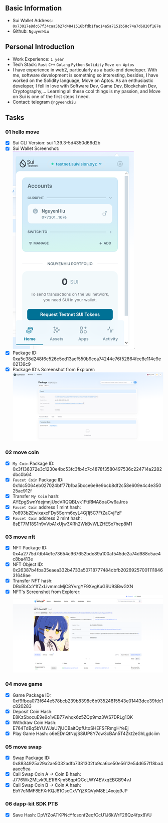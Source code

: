 ## Basic Information
- Sui Wallet Address: `0x73017e8dc67f34caa5b27d4841516bfdb1fac14a5a7151b58c74a7d6820f167e`
- Github: `NguyenHiu`

## Personal Introduction
- Work Experience: `1 year`
- Tech Stack: `Rust` `C++` `Golang` `Python` `Solidity` `Move on Aptos`
- I have experience in web2, particularly as a back-end developer. With me, software development is something so interesting, besides, I have worked on the Solidity language, Move on Aptos. As an enthusiastic developer, I fell in love with Software Dev, Game Dev, Blockchain Dev, Cryptography,... Learning all these cool things is my passion, and Move on Sui is one of the first steps I need.
- Contact: telegram `@ngyeenxhiu`

## Tasks

### 01 hello move
- [x] Sui CLI Version: sui 1.39.3-5d4350d66d2b
- [x] Sui Wallet Screenshot: ![sui wallet](images/sui_wallet.png).
- [x] Package ID: 0xa5c38d248f6c526c5ed13acf550b9cca74244c76f52864fce8e114e9e02139c9
- [x] Package ID's Screenshot from Explorer: ![Hello Package on Sui Explorer](images/hello_package_on_sui_explorer.png)

### 02 move coin
- [x] `My Coin` Package ID: 0x3f136372e3c1230e4bc53fc3fb4c7c4878f3580497536c224714a2282dbc0b64
- [x] `Faucet Coin` Package ID: 0x1dc5064eb027024bff77b1ba5bcce6e9e9bcb8df2c58e609e4c4e35025ac912f
- [x] Transfer `My Coin` hash: AYEpgSwnYdejmnjUxcVRQQBLvk1FttRMA8oaCw6aJros
- [x] `Faucet Coin` address 1 mint hash: 7o693b2EwixaxcFDy5Sqrm6cyL4Gj1j5C7FtZaCvjFzF
- [x] `Faucet Coin` address 2 mint hash: 8sET7M18S1h9vVbA1xUjw3XRh2WkBvWLZHESx7hep8M1

### 03 move nft
- [x] NFT Package ID: 0x4a2775d7dbf4e1e73654c967652bde89a100af545de2a74d988c5ae4c8ba413e
- [x] NFT Object ID: 0x26387b4fba35eaea332b4733a50718777484dbfb2026925700111184631649ae
- [x] Transfer NFT hash: DRoBbCcY1fZxLivmmcMjC8YvrgYF9XvgKuGSU9SBwGXN
- [x] NFT's Screenshot from Explorer: ![NFT](images/nft.png)

### 04 move game
- [x] Game Package ID: 0xf9fbea073f644e578bcb239b8398c6b93524815543e01443dce39fdc1c820283
- [x] Deposit Coin Hash: E8KzSbocuE9e9o1vEB77whqk6z5ZQp9mz3WS7DRLg1QK
- [x] Withdraw Coin Hash: E764TdBq5bYUWJaU7jUCBaitQpfUtoSHEFSFRmgHYeEj
- [x] Play Game Hash: o6eEDnQtNpjS8iUP8Y7cw3cBAn5T4Zkt2eGhLgdciim

### 05 move swap
- [x] Swap Package ID: 0x8834925a29a2ae5032adfb7381302fb9ca6ce50e5612e54d657f18ba4aaee5ea
- [x] Call Swap Coin A -> Coin B hash: J776Wk2MLvk9LE1f6Kjm56qptQCcLWY4EVxqEBGB94vJ
- [x] Call Swap Coin B -> Coin A hash: EbY7eNMF8EFXrKQJ81GscCxVYjZKQVyM8EL4xojq9JP

### 06 dapp-kit SDK PTB
- [x] Save Hash: DpVfZoATKPNcYfcsonf2eqfCcU1J6kWrF26Qz4fpx8VU
